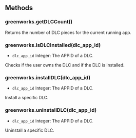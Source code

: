 ## Methods

### greenworks.getDLCCount()

Returns the number of DLC pieces for the current running app.

### greenworks.isDLCInstalled(dlc_app_id)

* `dlc_app_id` Integer: The APPID of a DLC.

Checks if the user owns the DLC and if the DLC is installed.

### greenworks.installDLC(dlc_app_id)

* `dlc_app_id` Integer: The APPID of a DLC.

Install a specific DLC.

### greenworks.uninstallDLC(dlc_app_id)

* `dlc_app_id` Integer: The APPID of a DLC.

Uninstall a specific DLC.
